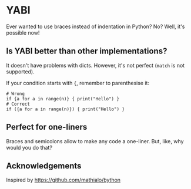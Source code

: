 # YABI

Ever wanted to use braces instead of indentation in Python? No? Well, it's possible now!

## Is YABI better than other implementations?

It doesn't have problems with dicts.
However, it's not perfect (`match` is not supported).

If your condition starts with `{`, remember to parenthesise it:
```bython
# Wrong
if {a for a in range(n)} { print("Hello") }
# Correct
if ({a for a in range(n)}) { print("Hello") }
```

## Perfect for one-liners

Braces and semicolons allow to make any code a one-liner.
But, like, why would you do that?

## Acknowledgements

Inspired by https://github.com/mathialo/bython
